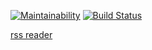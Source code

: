 [![Maintainability](https://api.codeclimate.com/v1/badges/6f3fb327b8b12f315807/maintainability)](https://codeclimate.com/github/egortd/project-rss-reader/maintainability)
[![Build Status](https://travis-ci.org/egortd/project-rss-reader.svg?branch=master)](https://travis-ci.org/egortd/project-rss-reader)

[rss reader](http://egortd-rss-reader.surge.sh/)
